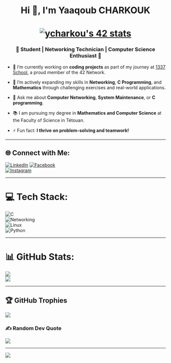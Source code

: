 <h1 align="center">Hi 👋, I'm Yaaqoub CHARKOUK</h1>

<h1 align="center"><a href="https://www.linkedin.com/in/yaaqoub-charkouk/"><img src="https://badge.mediaplus.ma/greenbinary/ycharkou" alt="ycharkou's 42 stats" /></a></h1>
<h3 align="center">🌟 Student | Networking Technician | Computer Science Enthusiast 🌟</h3>

- 🔭 I’m currently working on **coding projects** as part of my journey at [1337 School](https://1337.ma/), a proud member of the 42 Network.

- 🌱 I’m actively expanding my skills in **Networking**, **C Programming**, and **Mathematics** through challenging exercises and real-world applications.

- 💬 Ask me about **Computer Networking**, **System Maintenance**, or **C programming**.

- 📚 I am pursuing my degree in **Mathematics and Computer Science** at the Faculty of Science in Tétouan.

- ⚡ Fun fact: **I thrive on problem-solving and teamwork!**
---

## 🌐 Connect with Me:
[![LinkedIn](https://img.shields.io/badge/LinkedIn-%230077B5.svg?style=for-the-badge&logo=linkedin&logoColor=white)](https://linkedin.com/in/[your-link](https://www.linkedin.com/in/yaaqoub-charkouk/))  
[![Facebook](https://img.shields.io/badge/Facebook-%231877F2.svg?style=for-the-badge&logo=facebook&logoColor=white)](https://facebook.com/your-link)  
[![Instagram](https://img.shields.io/badge/Instagram-%23E4405F.svg?style=for-the-badge&logo=instagram&logoColor=white)](https://instagram.com/your-link)

---

# 💻 Tech Stack:
![C](https://img.shields.io/badge/c-%2300599C.svg?style=for-the-badge&logo=c&logoColor=white)  
![Networking](https://img.shields.io/badge/Networking-%230A0.svg?style=for-the-badge&logo=network&logoColor=white)  
![Linux](https://img.shields.io/badge/Linux-%23FCC624.svg?style=for-the-badge&logo=linux&logoColor=black)  
![Python](https://img.shields.io/badge/python-%233776AB.svg?style=for-the-badge&logo=python&logoColor=white)

---

# 📊 GitHub Stats:
![](https://github-readme-stats.vercel.app/api?username=your-github-username&theme=blue-green&hide_border=false&include_all_commits=true&count_private=true)  
![](https://github-readme-streak-stats.herokuapp.com/?user=your-github-username&theme=blue-green&hide_border=false)

---

## 🏆 GitHub Trophies
![](https://github-profile-trophy.vercel.app/?username=your-github-username&theme=matrix&no-frame=false&no-bg=false&margin-w=4)

### ✍️ Random Dev Quote
![](https://quotes-github-readme.vercel.app/api?type=horizontal&theme=merko)

---

[![](https://visitcount.itsvg.in/api?id=yaaqou&icon=4&color=1)](https://visitcount.itsvg.in)

<!-- Proudly created with GPRM ( https://gprm.itsvg.in ) -->

